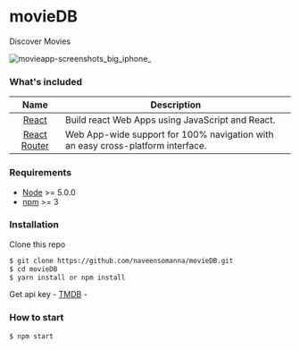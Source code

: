 # movieDB 
Discover Movies 


![movieapp-screenshots_big_iphone_](https://cloud.githubusercontent.com/assets/5106887/20606597/f176b3e2-b2ac-11e6-9163-c9e625df7748.png)


### What's included
| Name             | Description   |
| :-------------:|--------------|
| [React](http://facebook.github.io/react/releases/16.0/) |  Build react Web Apps using JavaScript and React. |
| [React Router](https://github.com/wix/react-router-navigation) | Web App-wide support for 100%  navigation with an easy cross-platform interface. |


### Requirements
- [Node](https://nodejs.org/) >= 5.0.0
- [npm](https://npmjs.com) >= 3

### Installation

Clone this repo

```sh
$ git clone https://github.com/naveensomanna/movieDB.git
$ cd movieDB
$ yarn install or npm install
```


Get api key -
[TMDB](https://www.themoviedb.org/) -


### How to start
```sh
$ npm start







